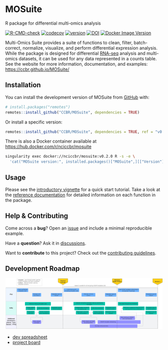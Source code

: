 
<!-- README.md is generated from README.Rmd. Please edit that file -->

# MOSuite

R package for differential multi-omics analysis

<!-- badges: start -->

[![R-CMD-check](https://github.com/CCBR/MOSuite/actions/workflows/R-CMD-check.yaml/badge.svg)](https://github.com/CCBR/MOSuite/actions/workflows/R-CMD-check.yaml)
[![codecov](https://codecov.io/gh/CCBR/MOSuite/graph/badge.svg?token=730OAPA4NU)](https://codecov.io/gh/CCBR/MOSuite)
[![version](https://img.shields.io/github/v/release/ccbr/mosuite)](https://github.com/CCBR/MOSuite/releases/latest)
[![DOI](https://zenodo.org/badge/DOI/10.5281/zenodo.16371580.svg)](https://doi.org/10.5281/zenodo.16371580)
[![Docker Image
Version](https://img.shields.io/docker/v/nciccbr/mosuite?logo=docker&label=docker&color=blue)](https://hub.docker.com/r/nciccbr/mosuite)
<!-- badges: end -->

Multi-Omics Suite provides a suite of functions to clean, filter,
batch-correct, normalize, visualize, and perform differential expression
analysis. While the package is designed for differential
[RNA-seq](https://github.com/CCBR/RENEE) analysis and multi-omics
datasets, it can be used for any data represented in a counts table. See
the website for more information, documentation, and examples:
<https://ccbr.github.io/MOSuite/>

## Installation

You can install the development version of MOSuite from
[GitHub](https://github.com/CCBR/MOSuite) with:

``` r
# install.packages("remotes")
remotes::install_github("CCBR/MOSuite", dependencies = TRUE)
```

Or install a specific version:

``` r
remotes::install_github("CCBR/MOSuite", dependencies = TRUE, ref = "v0.1.0")
```

There is also a Docker container available at
<https://hub.docker.com/r/nciccbr/mosuite>

``` sh
singularity exec docker://nciccbr/mosuite:v0.2.0 R -s -e \
  'cat("MOSuite version:", installed.packages()["MOSuite",][["Version"]])'
```

## Usage

Please see the [introductory
vignette](https://ccbr.github.io/MOSuite/articles/intro.html) for a
quick start tutorial. Take a look at the [reference
documentation](https://ccbr.github.io/MOSuite/reference/index.html) for
detailed information on each function in the package.

## Help & Contributing

Come across a **bug**? Open an
[issue](https://github.com/CCBR/MOSuite/issues) and include a minimal
reproducible example.

Have a **question**? Ask it in
[discussions](https://github.com/CCBR/MOSuite/discussions).

Want to **contribute** to this project? Check out the [contributing
guidelines](.github/CONTRIBUTING.md).

## Development Roadmap

![](./man/figures/development-plan.png)

- [dev
  spreadsheet](https://nih-my.sharepoint.com/:x:/g/personal/homanpj_nih_gov/ETvHXgnwxExEpcP57Jj9_EwBHBvZBqNuZ_c3eu51w-SlnA?e=PcXKU8)
- [project board](https://github.com/orgs/CCBR/projects/32)
